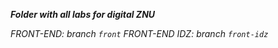 ***Folder with all labs for digital ZNU***

*FRONT-END: branch `front`*
*FRONT-END IDZ: branch `front-idz`*